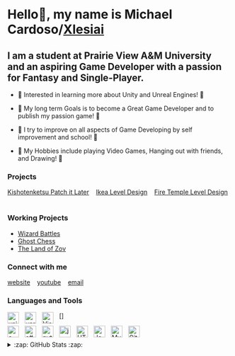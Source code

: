 # Hello👋, my name is Michael Cardoso/[Xlesiai][youtube]  

## I am a student at Prairie View A&M University and an aspiring Game Developer with a passion for Fantasy and Single-Player.

- 🧠 Interested in learning more about Unity and Unreal Engines! 🧠

- 🎯 My long term Goals is to become a Great Game Developer and to publish my passion game! 🎯

- 👾 I try to improve on all aspects of Game Developing by self improvement and school! 👾

- 🎨 My Hobbies include playing Video Games, Hanging out with friends, and Drawing! 🎨

### Projects

[Kishotenketsu Patch it Later](https://github.com/Xlesiai/Kishotenketsu-Patch-it-Later)
&nbsp;&nbsp;
[Ikea Level Design](https://github.com/Xlesiai/Ikea-Level-Design)
&nbsp;&nbsp;
[Fire Temple Level Design](https://github.com/Xlesiai/Fire-Temple-Level-Design)
&nbsp;&nbsp;

### Working Projects
- [Wizard Battles](https://github.com/Xlesiai/Wizard-Battles)
- [Ghost Chess](https://github.com/Xlesiai/Ghost-Chess)
- [The Land of Zov](https://github.com/Xlesiai/Zov)

### Connect with me
[website](Nuxglwk.space)
&nbsp;&nbsp;
[youtube](https://youtube.com/michael-cardoso-5b658416b)
&nbsp;&nbsp;
<a href="mailto:Nuxglwk.Xlesiai@gmail.com" alt = "email is Nuxglwk.Xlesiai@gmail.com">email</a>
&nbsp;&nbsp;

### Languages and Tools

[<img align="left" alt="unity" width="26px" src="https://cdn.jsdelivr.net/gh/devicons/devicon/icons/unity/unity-original.svg" style="padding-right:10px;" />][unity]

[<img align="left" alt="unreal" width="26px" src="https://www.pngfind.com/pngs/m/435-4350837_unreal-engine-logo-png-transparent-png.png" style="padding-right:10px;" />][unreal]

[<img align="left" alt="Visual Studio Code" width="26px" src="https://cdn.jsdelivr.net/gh/devicons/devicon/icons/vscode/vscode-original.svg" style="padding-right:10px;" />]

[<img align="left" alt="c++" width="26px" src="https://upload.wikimedia.org/wikipedia/commons/1/18/ISO_C%2B%2B_Logo.svg" style="padding-right:10px;" />][c++]

[<img align="left" alt="c#" width="26px" src="https://static.cdnlogo.com/logos/c/68/c-sharp-800x800.png" style="padding-right:10px;" />][c#]

[<img align="left" alt="python" width="26px" src="https://upload.wikimedia.org/wikipedia/commons/c/c3/Python-logo-notext.svg" style="padding-right:10px;" />][python]

[<img align="left" alt="java" width="26px" src="https://seeklogo.com/images/J/java-logo-7F8B35BAB3-seeklogo.com.png" style="padding-right:10px;" />][java]

[<img align="left" alt="HTML5" width="26px" src="https://cdn.jsdelivr.net/gh/devicons/devicon/icons/html5/html5-original.svg" style="padding-right:10px;" />][webdevplaylist]

<!--[<img align="left" alt="CSS3" width="26px" src="https://cdn.jsdelivr.net/gh/devicons/devicon/icons/css3/css3-original.svg" style="padding-right:10px;" />][cssplaylist]-->

[<img align="left" alt="JavaScript" width="26px" src="https://cdn.jsdelivr.net/gh/devicons/devicon/icons/javascript/javascript-original.svg" style="padding-right:10px;" />][jsplaylist]

[<img align="left" alt="MySQL" width="26px" src="https://cdn.jsdelivr.net/gh/devicons/devicon/icons/mysql/mysql-original.svg" style="padding-right:10px;" />][webdevplaylist]

[<img align="left" alt="GitHub" width="26px" src="https://user-images.githubusercontent.com/3369400/139447912-e0f43f33-6d9f-45f8-be46-2df5bbc91289.png" style="padding-right:10px;" />](https://www.youtube.com/playlist?list=PLkwxH9e_vrAJ0WbEsFA9W3I1W-g_BTsbt#gh-dark-mode-only)

<br>
<br>


<details>
  <summary>:zap: GitHub Stats :zap:</summary>
  <img align="left" alt="Xlesiai's GitHub Stats" src="https://github-readme-stats.vercel.app/api?username=Xlesiai&show_icons=true&hide_border=false&title_color=ff652f&icon_color=FFE400&bg_color=09131B&text_color=ffffff&border_color=0c1a25" />
</details>

[website]: https://Nuxglwk.space
[email]: Nuxglwk.Xlesiai@gmail.com
[youtube]: https://www.youtube.com/channel/UCdG9FJTgxzhOv5zokt1O12Q/featured
[linkedin]: https://www.linkedin.com/in/michael-cardoso-5b658416b/
[projects]: https://www.youtube.com/playlist?list=PLzhOA58UvV9MzxItPoCZPwm0j5pmbYiT_
[Kishotenketsu Patch it Later]:https://www.youtube.com/playlist?list=PLzhOA58UvV9PR46DcwpQZ50eiZXSEo8Ph
[Ikea Level Design]: https://www.youtube.com/playlist?list=PLzhOA58UvV9OmnW14E2tdXG65d9mRcDBA
[Fire Temple Level Design]: https://www.youtube.com/playlist?list=PLzhOA58UvV9PQWqKbFqEgF0sX4Wwo6scu

[unity]: https://www.youtube.com/playlist?list=PLzhOA58UvV9O586KqzJucbWnhDcC7Yb27
[unreal]: https://www.youtube.com/playlist?list=PLzhOA58UvV9Ne5_fbozCgrhfEsQdsX0YM
[c++]: https://www.youtube.com/watch?v=_bYFu9mBnr4&list=PL_c9BZzLwBRJVJsIfe97ey45V4LP_HXiG
[c#]: https://www.youtube.com/watch?v=qOruiBrXlAw&list=PL_c9BZzLwBRIXCJGLd4UzqH34uCclOFwC
[python]: https://www.youtube.com/watch?v=UjeNA_JtXME&list=PLlRFEj9H3Oj7Bp8-DfGpfAfDBiblRfl5p
[java]: https://www.youtube.com/watch?v=r3GGV2TG_vw&list=PL_c9BZzLwBRKIMP_xNTJxi9lIgQhE51rF
[webdevplaylist]: https://www.youtube.com/playlist?list=PLkwxH9e_vrAJ0WbEsFA9W3I1W-g_BTsbt
[jsplaylist]: https://www.youtube.com/playlist?list=PLkwxH9e_vrALRJKu7wfXby3MKeflhTu6B
[cssplaylist]: https://www.youtube.com/playlist?list=PLkwxH9e_vrALSdvZuEh6gqQdmDoDIoqz4
